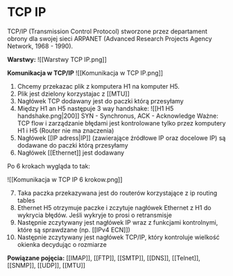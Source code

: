 # TCP IP
TCP/IP (Transmission Control Protocol) stworzone przez departament obrony dla swojej sieci ARPANET (Advanced Research Projects Agency Network, 1968 - 1990). 

**Warstwy:**
![[Warstwy TCP IP.png]]

**Komunikacja w TCP/IP**
![[Komunikacja w TCP IP.png]]

1. Chcemy przekazac plik z komputera H1 na komputer H5.
2. Plik jest dzielony korzystajac z [[MTU]]
3. Nagłówek TCP dodawany jest do paczki którą przesyłamy
4. Między H1 an H5 następuje 3 way handshake:
![[H1 H5 handshake.png|200]]
SYN - Synchronus, ACK - Acknowledge
Ważne: TCP flow i zarządzanie błędami jest kontrolowane tylko przez komputery H1 i H5 (Router nie ma znaczenia)
5. Nagłówek [[IP adress|IP]] (zawierające źródłowe IP oraz docelowe IP) są dodawane do paczki którą przesyłamy
6. Nagłówek [[Ethernet]] jest dodawany

Po 6 krokach wygląda to tak:

![[Komunikacja w TCP IP 6 krokow.png]]

7. Taka paczka przekazywana jest do routerów korzystające z ip routing tables  
8. Ethernet H5 otrzymuje paczke i zczytuje nagłówek Ethernet z H1 do wykrycia błędów. Jeśli wykryje to prosi o retransmisje
9. Następnie zczytywany jest nagłówek IP wraz z funkcjami kontrolnymi, które są sprawdzane (np. [[IPv4 ECN]])
10. Następnie zczytywany jest nagłówek TCP/IP, który kontroluje wielkość okienka decydując o rozmiarze  

**Powiązane pojęcia:**
[[IMAP]], [[FTP]], [[SMTP]], [[DNS]], [[Telnet]], [[SNMP]], [[UDP]], [[MTU]]
